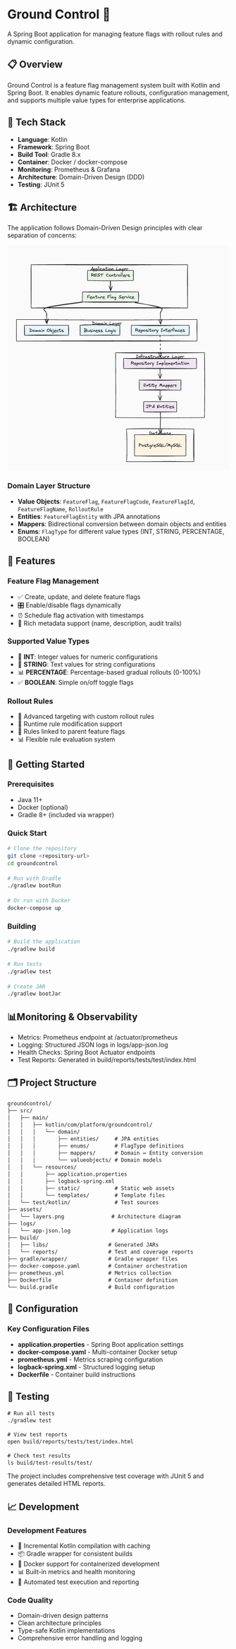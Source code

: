 # Ground Control 🚀

A Spring Boot application for managing feature flags with rollout rules and dynamic configuration.

## 📋 Overview

Ground Control is a feature flag management system built with Kotlin and Spring Boot. It enables dynamic feature rollouts, configuration management, and supports multiple value types for enterprise applications.

## 🔧 Tech Stack

- **Language**: Kotlin
- **Framework**: Spring Boot
- **Build Tool**: Gradle 8.x
- **Container**: Docker / docker-compose
- **Monitoring**: Prometheus & Grafana
- **Architecture**: Domain-Driven Design (DDD)
- **Testing**: JUnit 5

## 🏗️ Architecture

The application follows Domain-Driven Design principles with clear separation of concerns:

![DDD Architecture Layers](assets/layers.png)

### Domain Layer Structure
- **Value Objects**: `FeatureFlag`, `FeatureFlagCode`, `FeatureFlagId`, `FeatureFlagName`, `RolloutRule`
- **Entities**: `FeatureFlagEntity` with JPA annotations
- **Mappers**: Bidirectional conversion between domain objects and entities
- **Enums**: `FlagType` for different value types (INT, STRING, PERCENTAGE, BOOLEAN)

## 🎯 Features

### Feature Flag Management
- ✅ Create, update, and delete feature flags
- 🎛️ Enable/disable flags dynamically
- ⏰ Schedule flag activation with timestamps
- 📝 Rich metadata support (name, description, audit trails)

### Supported Value Types
- 🔢 **INT**: Integer values for numeric configurations
- 📝 **STRING**: Text values for string configurations
- 📊 **PERCENTAGE**: Percentage-based gradual rollouts (0-100%)
- ✅ **BOOLEAN**: Simple on/off toggle flags

### Rollout Rules
- 🎯 Advanced targeting with custom rollout rules
- 🔄 Runtime rule modification support
- 🔗 Rules linked to parent feature flags
- 📊 Flexible rule evaluation system

## 🚀 Getting Started

### Prerequisites
- Java 11+
- Docker (optional)
- Gradle 8+ (included via wrapper)

### Quick Start

```bash
# Clone the repository
git clone <repository-url>
cd groundcontrol

# Run with Gradle
./gradlew bootRun

# Or run with Docker
docker-compose up
```

### Building 

```bash
# Build the application
./gradlew build

# Run tests
./gradlew test

# Create JAR
./gradlew bootJar
```

##  📊Monitoring & Observability
- Metrics: Prometheus endpoint at /actuator/prometheus
- Logging: Structured JSON logs in logs/app-json.log
- Health Checks: Spring Boot Actuator endpoints
- Test Reports: Generated in build/reports/tests/test/index.html

## 🗂️ Project Structure
```
groundcontrol/
├── src/
│   ├── main/
│   │   ├── kotlin/com/platform/groundcontrol/
│   │   │   └── domain/
│   │   │       ├── entities/     # JPA entities
│   │   │       ├── enums/        # FlagType definitions
│   │   │       ├── mappers/      # Domain ↔ Entity conversion
│   │   │       └── valueobjects/ # Domain models
│   │   └── resources/
│   │       ├── application.properties
│   │       ├── logback-spring.xml
│   │       ├── static/           # Static web assets
│   │       └── templates/        # Template files
│   └── test/kotlin/              # Test sources
├── assets/
│   └── layers.png               # Architecture diagram
├── logs/
│   └── app-json.log             # Application logs
├── build/
│   ├── libs/                   # Generated JARs
│   └── reports/                # Test and coverage reports
├── gradle/wrapper/             # Gradle wrapper files
├── docker-compose.yaml         # Container orchestration
├── prometheus.yml              # Metrics collection
├── Dockerfile                  # Container definition
└── build.gradle                # Build configuration
```

## 🔧 Configuration

### Key Configuration Files
- **application.properties** - Spring Boot application settings
- **docker-compose.yaml** - Multi-container Docker setup
- **prometheus.yml** - Metrics scraping configuration
- **logback-spring.xml** - Structured logging setup
- **Dockerfile** - Container build instructions

## 🧪 Testing

```
# Run all tests
./gradlew test

# View test reports
open build/reports/tests/test/index.html

# Check test results
ls build/test-results/test/

```
The project includes comprehensive test coverage with JUnit 5 and generates detailed HTML reports.


## 📈 Development

### Development Features
- 🔄 Incremental Kotlin compilation with caching
- 📦 Gradle wrapper for consistent builds
- 🐳 Docker support for containerized development
- 📊 Built-in metrics and health monitoring
- 🧪 Automated test execution and reporting

### Code Quality
- Domain-driven design patterns
- Clean architecture principles
- Type-safe Kotlin implementations
- Comprehensive error handling and logging
